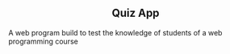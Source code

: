 <div align="center">
  <h2>Quiz App</h2>
</div>

<p>A web program build to test the knowledge of students of a web programming course </p>
